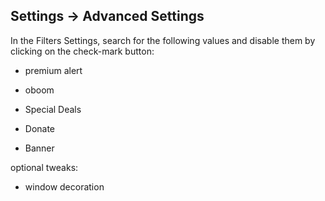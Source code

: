 ## Settings -> Advanced Settings

In the Filters Settings, search for the following values and disable them by clicking on the check-mark button:

- premium alert

- oboom

- Special Deals

- Donate

- Banner

optional tweaks:

- window decoration
